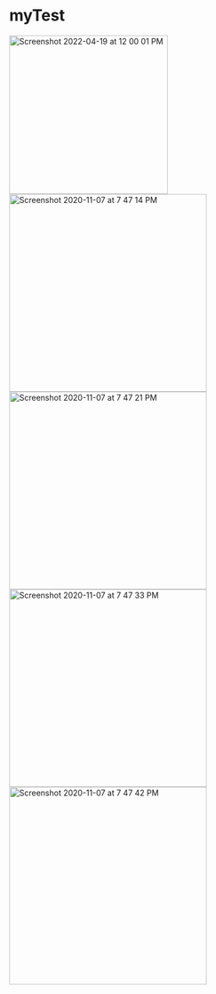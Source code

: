 # myTest
<img width="285" alt="Screenshot 2022-04-19 at 12 00 01 PM" src="https://user-images.githubusercontent.com/9949849/163939965-9a44210e-99f1-4350-a468-a2ea101bc7ad.png">
<img width="355" alt="Screenshot 2020-11-07 at 7 47 14 PM" src="https://user-images.githubusercontent.com/9949849/98443641-8d70e680-2132-11eb-94c5-5eba4de181dd.png">
<img width="355" alt="Screenshot 2020-11-07 at 7 47 21 PM" src="https://user-images.githubusercontent.com/9949849/98443647-919d0400-2132-11eb-84fa-2452acb865a3.png">
<img width="355" alt="Screenshot 2020-11-07 at 7 47 33 PM" src="https://user-images.githubusercontent.com/9949849/98443650-92ce3100-2132-11eb-932d-e394f8355f2a.png">
<img width="355" alt="Screenshot 2020-11-07 at 7 47 42 PM" src="https://user-images.githubusercontent.com/9949849/98443651-93ff5e00-2132-11eb-8012-6403a61af7a5.png">
